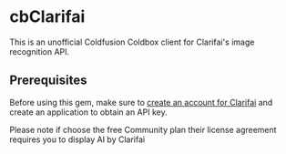 # cbClarifai
This is an unofficial Coldfusion Coldbox client for Clarifai's image recognition API.

## Prerequisites
Before using this gem, make sure to [create an account for Clarifai](https://developer.clarifai.com/signup/) and create an application to obtain an API key.

Please note if choose the free Community plan their license agreement requires you to display AI by Clarifai
